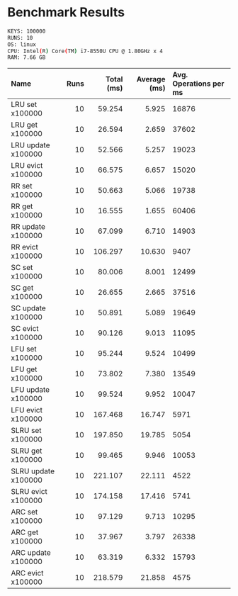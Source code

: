 # Benchmark Results

```bash
KEYS: 100000
RUNS: 10
OS: linux
CPU: Intel(R) Core(TM) i7-8550U CPU @ 1.80GHz x 4
RAM: 7.66 GB
```

|Name|Runs|Total (ms)|Average (ms)|Avg. Operations per ms|
|:--|--:|--:|--:|:--|
|LRU set x100000|10|59.254|5.925|16876|
|LRU get x100000|10|26.594|2.659|37602|
|LRU update x100000|10|52.566|5.257|19023|
|LRU evict x100000|10|66.575|6.657|15020|
|RR set x100000|10|50.663|5.066|19738|
|RR get x100000|10|16.555|1.655|60406|
|RR update x100000|10|67.099|6.710|14903|
|RR evict x100000|10|106.297|10.630|9407|
|SC set x100000|10|80.006|8.001|12499|
|SC get x100000|10|26.655|2.665|37516|
|SC update x100000|10|50.891|5.089|19649|
|SC evict x100000|10|90.126|9.013|11095|
|LFU set x100000|10|95.244|9.524|10499|
|LFU get x100000|10|73.802|7.380|13549|
|LFU update x100000|10|99.524|9.952|10047|
|LFU evict x100000|10|167.468|16.747|5971|
|SLRU set x100000|10|197.850|19.785|5054|
|SLRU get x100000|10|99.465|9.946|10053|
|SLRU update x100000|10|221.107|22.111|4522|
|SLRU evict x100000|10|174.158|17.416|5741|
|ARC set x100000|10|97.129|9.713|10295|
|ARC get x100000|10|37.967|3.797|26338|
|ARC update x100000|10|63.319|6.332|15793|
|ARC evict x100000|10|218.579|21.858|4575|


